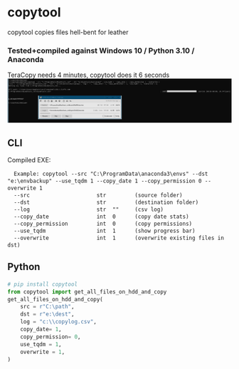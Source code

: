 # copytool
copytool copies files hell-bent for leather

### Tested+compiled against Windows 10 / Python 3.10 / Anaconda


TeraCopy needs 4 minutes, copytool does it 6 seconds
![](https://github.com/hansalemaos/copytool/blob/main/fastcopyscreenshot.png?raw=true)

## CLI
Compiled EXE: [](https://github.com/hansalemaos/copytool/raw/main/copytool.exe)

      Example: copytool --src "C:\ProgramData\anaconda3\envs" --dst "e:\envbackup" --use_tqdm 1 --copy_date 1 --copy_permission 0 --overwrite 1
      --src                     str         (source folder)
      --dst                     str         (destination folder)
      --log                     str  ""     (csv log)
      --copy_date               int  0      (copy date stats)
      --copy_permission         int  0      (copy permissions)
      --use_tqdm                int  1      (show progress bar)
      --overwrite               int  1      (overwrite existing files in dst)


## Python

```python
# pip install copytool 
from copytool import get_all_files_on_hdd_and_copy
get_all_files_on_hdd_and_copy(
    src = r"C:\path",
    dst = r"e:\dest",
    log = "c:\\copylog.csv",
    copy_date= 1,
    copy_permission= 0,
    use_tqdm = 1,
    overwrite = 1,
)     
```
